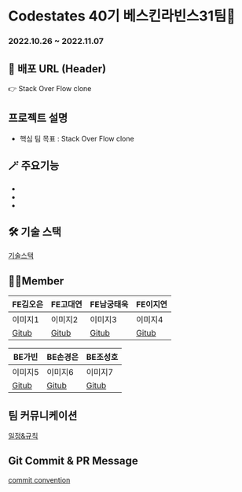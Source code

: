 # Codestates 40기 베스킨라빈스31팀🍨

### 2022.10.26 ~ 2022.11.07

## 📌 배포 URL (Header)

👉 Stack Over Flow clone

## 프로젝트 설명

- 핵심 팀 목표 : Stack Over Flow clone

## 🪄 주요기능

- 
- 
- 

## 🛠 기술 스택

[기술스택](https://github.com/codestates-seb/seb40_pre_031/wiki/%EA%B8%B0%EC%88%A0%EC%8A%A4%ED%83%9D)

## 🧑‍💻Member
| FE김오은 | FE고대연 | FE남궁태욱 | FE이지연 |
| --- | --- | --- | --- |
| 이미지1 | 이미지2 | 이미지3 | 이미지4 |
| [Gitub](https://github.com/dorrion) | [Gitub](https://github.com/kkdy21?tab=overview&from=2022-10-01&to=2022-10-25) | [Gitub](https://github.com/waymokorea) | [Gitub](https://github.com/GitHubJIYEON) | 

| BE가빈 | BE손경은 | BE조성호 |
| --- | --- | --- |
| 이미지5 | 이미지6 | 이미지7 |
| [Gitub](https://github.com/Bhinney) | [Gitub](https://github.com/kexxxon) | [Gitub](https://github.com/toneofrain) |

## 팀 커뮤니케이션

[일정&규칙](https://github.com/codestates-seb/seb40_pre_031/wiki/%ED%8C%80-%EA%B7%9C%EC%B9%99)

## Git Commit & PR Message

[commit convention](https://github.com/codestates-seb/seb40_pre_031/edit/main/README.md)
